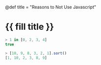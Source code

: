 @def title = "Reasons to Not Use Javascript"
# {{ fill title }}

```javascript
> 1 in [0, 2, 3, 4]
true
```

```javascript
> [10, 9, 8, 3, 2, 1].sort()
[1, 10, 2, 3, 8, 9]
```